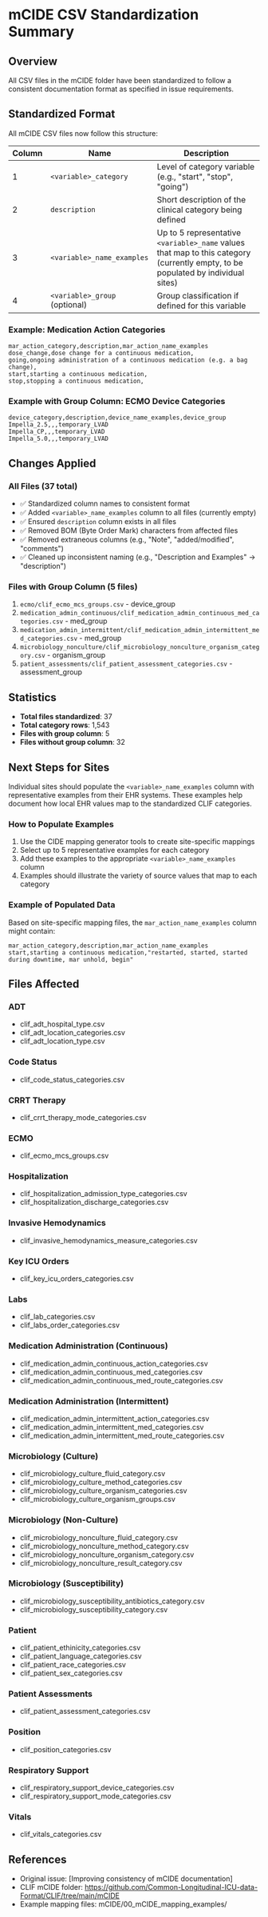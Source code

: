 # mCIDE CSV Standardization Summary

## Overview
All CSV files in the mCIDE folder have been standardized to follow a consistent documentation format as specified in issue requirements.

## Standardized Format

All mCIDE CSV files now follow this structure:

| Column | Name | Description |
|--------|------|-------------|
| 1 | `<variable>_category` | Level of category variable (e.g., "start", "stop", "going") |
| 2 | `description` | Short description of the clinical category being defined |
| 3 | `<variable>_name_examples` | Up to 5 representative `<variable>_name` values that map to this category (currently empty, to be populated by individual sites) |
| 4 | `<variable>_group` (optional) | Group classification if defined for this variable |

### Example: Medication Action Categories
```csv
mar_action_category,description,mar_action_name_examples
dose_change,dose change for a continuous medication,
going,ongoing administration of a continuous medication (e.g. a bag change),
start,starting a continuous medication,
stop,stopping a continuous medication,
```

### Example with Group Column: ECMO Device Categories
```csv
device_category,description,device_name_examples,device_group
Impella_2.5,,,temporary_LVAD
Impella_CP,,,temporary_LVAD
Impella_5.0,,,temporary_LVAD
```

## Changes Applied

### All Files (37 total)
- ✅ Standardized column names to consistent format
- ✅ Added `<variable>_name_examples` column to all files (currently empty)
- ✅ Ensured `description` column exists in all files
- ✅ Removed BOM (Byte Order Mark) characters from affected files
- ✅ Removed extraneous columns (e.g., "Note", "added/modified", "comments")
- ✅ Cleaned up inconsistent naming (e.g., "Description and Examples" → "description")

### Files with Group Column (5 files)
1. `ecmo/clif_ecmo_mcs_groups.csv` - device_group
2. `medication_admin_continuous/clif_medication_admin_continuous_med_categories.csv` - med_group
3. `medication_admin_intermittent/clif_medication_admin_intermittent_med_categories.csv` - med_group
4. `microbiology_nonculture/clif_microbiology_nonculture_organism_category.csv` - organism_group
5. `patient_assessments/clif_patient_assessment_categories.csv` - assessment_group

## Statistics
- **Total files standardized**: 37
- **Total category rows**: 1,543
- **Files with group column**: 5
- **Files without group column**: 32

## Next Steps for Sites

Individual sites should populate the `<variable>_name_examples` column with representative examples from their EHR systems. These examples help document how local EHR values map to the standardized CLIF categories.

### How to Populate Examples
1. Use the CIDE mapping generator tools to create site-specific mappings
2. Select up to 5 representative examples for each category
3. Add these examples to the appropriate `<variable>_name_examples` column
4. Examples should illustrate the variety of source values that map to each category

### Example of Populated Data
Based on site-specific mapping files, the `mar_action_name_examples` column might contain:
```csv
mar_action_category,description,mar_action_name_examples
start,starting a continuous medication,"restarted, started, started during downtime, mar unhold, begin"
```

## Files Affected

### ADT
- clif_adt_hospital_type.csv
- clif_adt_location_categories.csv
- clif_adt_location_type.csv

### Code Status
- clif_code_status_categories.csv

### CRRT Therapy
- clif_crrt_therapy_mode_categories.csv

### ECMO
- clif_ecmo_mcs_groups.csv

### Hospitalization
- clif_hospitalization_admission_type_categories.csv
- clif_hospitalization_discharge_categories.csv

### Invasive Hemodynamics
- clif_invasive_hemodynamics_measure_categories.csv

### Key ICU Orders
- clif_key_icu_orders_categories.csv

### Labs
- clif_lab_categories.csv
- clif_labs_order_categories.csv

### Medication Administration (Continuous)
- clif_medication_admin_continuous_action_categories.csv
- clif_medication_admin_continuous_med_categories.csv
- clif_medication_admin_continuous_med_route_categories.csv

### Medication Administration (Intermittent)
- clif_medication_admin_intermittent_action_categories.csv
- clif_medication_admin_intermittent_med_categories.csv
- clif_medication_admin_intermittent_med_route_categories.csv

### Microbiology (Culture)
- clif_microbiology_culture_fluid_category.csv
- clif_microbiology_culture_method_categories.csv
- clif_microbiology_culture_organism_categories.csv
- clif_microbiology_culture_organism_groups.csv

### Microbiology (Non-Culture)
- clif_microbiology_nonculture_fluid_category.csv
- clif_microbiology_nonculture_method_category.csv
- clif_microbiology_nonculture_organism_category.csv
- clif_microbiology_nonculture_result_category.csv

### Microbiology (Susceptibility)
- clif_microbiology_susceptibility_antibiotics_category.csv
- clif_microbiology_susceptibility_category.csv

### Patient
- clif_patient_ethinicity_categories.csv
- clif_patient_language_categories.csv
- clif_patient_race_categories.csv
- clif_patient_sex_categories.csv

### Patient Assessments
- clif_patient_assessment_categories.csv

### Position
- clif_position_categories.csv

### Respiratory Support
- clif_respiratory_support_device_categories.csv
- clif_respiratory_support_mode_categories.csv

### Vitals
- clif_vitals_categories.csv

## References
- Original issue: [Improving consistency of mCIDE documentation]
- CLIF mCIDE folder: https://github.com/Common-Longitudinal-ICU-data-Format/CLIF/tree/main/mCIDE
- Example mapping files: mCIDE/00_mCIDE_mapping_examples/
